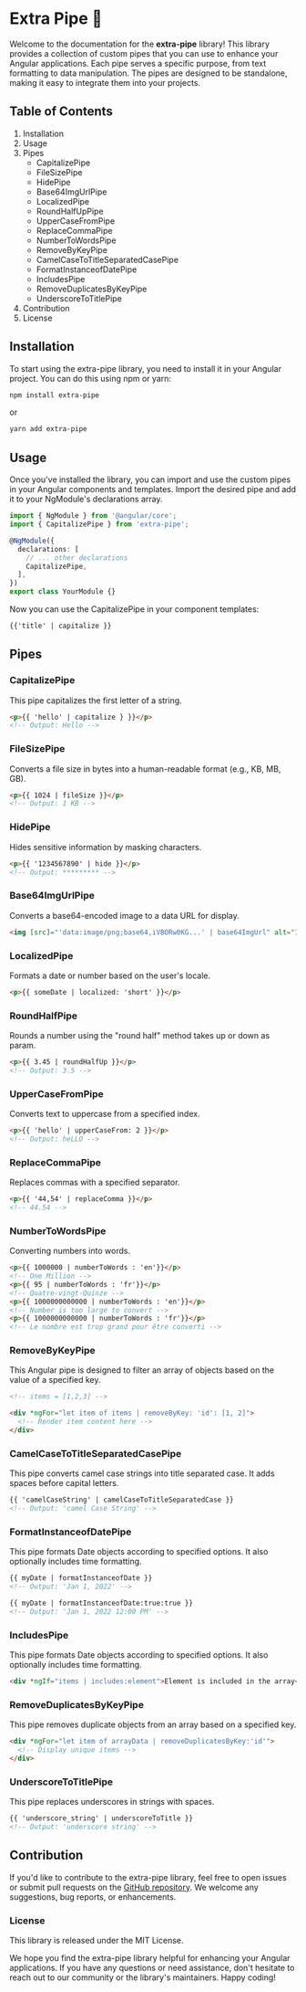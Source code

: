 # Extra Pipe 🚀

Welcome to the documentation for the **extra-pipe** library! This library provides a collection of custom pipes that you can use to enhance your Angular applications. Each pipe serves a specific purpose, from text formatting to data manipulation. The pipes are designed to be standalone, making it easy to integrate them into your projects.

## Table of Contents

1. Installation
2. Usage
3. Pipes
   - CapitalizePipe
   - FileSizePipe
   - HidePipe
   - Base64ImgUrlPipe
   - LocalizedPipe
   - RoundHalfUpPipe
   - UpperCaseFromPipe
   - ReplaceCommaPipe
   - NumberToWordsPipe
   - RemoveByKeyPipe
   - CamelCaseToTitleSeparatedCasePipe
   - FormatInstanceofDatePipe
   - IncludesPipe
   - RemoveDuplicatesByKeyPipe
   - UnderscoreToTitlePipe
4. Contribution
5. License

## Installation

To start using the extra-pipe library, you need to install it in your Angular project. You can do this using npm or yarn:

```bash
npm install extra-pipe
```

or

```bash
yarn add extra-pipe
```

## Usage

Once you've installed the library, you can import and use the custom pipes in your Angular components and templates. Import the desired pipe and add it to your NgModule's declarations array.

```typescript
import { NgModule } from '@angular/core';
import { CapitalizePipe } from 'extra-pipe';

@NgModule({
  declarations: [
    // ... other declarations
    CapitalizePipe,
  ],
})
export class YourModule {}
```

Now you can use the CapitalizePipe in your component templates:

```html
{{'title' | capitalize }}
```

## Pipes

### CapitalizePipe

This pipe capitalizes the first letter of a string.

```html
<p>{{ 'hello' | capitalize } }}</p>
<!-- Output: Hello -->
```

### FileSizePipe

Converts a file size in bytes into a human-readable format (e.g., KB, MB, GB).

```html
<p>{{ 1024 | fileSize }}</p>
<!-- Output: 1 KB -->
```

### HidePipe

Hides sensitive information by masking characters.

```html
<p>{{ '1234567890' | hide }}</p>
<!-- Output: ********* -->
```

### Base64ImgUrlPipe

Converts a base64-encoded image to a data URL for display.

```html
<img [src]="'data:image/png;base64,iVBORw0KG...' | base64ImgUrl" alt="Image" />
```

### LocalizedPipe

Formats a date or number based on the user's locale.

```html
<p>{{ someDate | localized: 'short' }}</p>
```

### RoundHalfPipe

Rounds a number using the "round half" method takes up or down as param.

```html
<p>{{ 3.45 | roundHalfUp }}</p>
<!-- Output: 3.5 -->
```

### UpperCaseFromPipe

Converts text to uppercase from a specified index.

```html
<p>{{ 'hello' | upperCaseFrom: 2 }}</p>
<!-- Output: heLLO -->
```

### ReplaceCommaPipe

Replaces commas with a specified separator.

```html
<p>{{ '44,54' | replaceComma }}</p>
<!-- 44.54 -->
```

### NumberToWordsPipe

Converting numbers into words.

```html
<p>{{ 1000000 | numberToWords : 'en'}}</p>
<!-- One Million -->
<p>{{ 95 | numberToWords : 'fr'}}</p>
<!-- Quatre-vingt-Quinze -->
<p>{{ 1000000000000 | numberToWords : 'en'}}</p>
<!-- Number is too large to convert -->
<p>{{ 1000000000000 | numberToWords : 'fr'}}</p>
<!-- Le nombre est trop grand pour être converti -->
```

### RemoveByKeyPipe

This Angular pipe is designed to filter an array of objects based on the value of a specified key.

```html
<!-- items = [1,2,3] -->

<div *ngFor="let item of items | removeByKey: 'id': [1, 2]">
  <!-- Render item content here -->
</div>
```

### CamelCaseToTitleSeparatedCasePipe

This pipe converts camel case strings into title separated case. It adds spaces before capital letters.

```html
{{ 'camelCaseString' | camelCaseToTitleSeparatedCase }}
<!-- Output: 'camel Case String' -->
```

### FormatInstanceofDatePipe

This pipe formats Date objects according to specified options. It also optionally includes time formatting.

```html
{{ myDate | formatInstanceofDate }}
<!-- Output: 'Jan 1, 2022' -->

{{ myDate | formatInstanceofDate:true:true }}
<!-- Output: 'Jan 1, 2022 12:00 PM' -->
```

### IncludesPipe

This pipe formats Date objects according to specified options. It also optionally includes time formatting.

```html
<div *ngIf="items | includes:element">Element is included in the array</div>
```

### RemoveDuplicatesByKeyPipe

This pipe removes duplicate objects from an array based on a specified key.

```html
<div *ngFor="let item of arrayData | removeDuplicatesByKey:'id'">
  <!-- Display unique items -->
</div>
```

### UnderscoreToTitlePipe

This pipe replaces underscores in strings with spaces.

```html
{{ 'underscore_string' | underscoreToTitle }}
<!-- Output: 'underscore string' -->
```

## Contribution

If you'd like to contribute to the extra-pipe library, feel free to open issues or submit pull requests on the <a href="https://github.com/anasmasti/extra-pipe"> GitHub repository</a>. We welcome any suggestions, bug reports, or enhancements.

### License

This library is released under the MIT License.

We hope you find the extra-pipe library helpful for enhancing your Angular applications. If you have any questions or need assistance, don't hesitate to reach out to our community or the library's maintainers. Happy coding!
